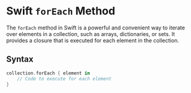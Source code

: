 # Swift `forEach` Method

The `forEach` method in Swift is a powerful and convenient way to iterate over elements in a collection, such as arrays, dictionaries, or sets. It provides a closure that is executed for each element in the collection.

## Syntax

```swift
collection.forEach { element in
    // Code to execute for each element
}

